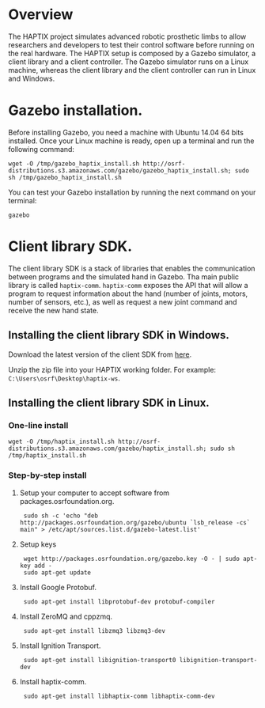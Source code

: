 # Overview

The HAPTIX project simulates advanced robotic prosthetic limbs to allow
researchers and developers to test their control software before running on the
real hardware. The HAPTIX setup is composed by a Gazebo simulator, a client
library and a client controller. The Gazebo simulator runs on a Linux machine,
whereas the client library and the client controller can run in Linux and
Windows.

# Gazebo installation.

Before installing Gazebo, you need a machine with Ubuntu 14.04 64 bits
installed. Once your Linux machine is ready, open up a terminal and run the
following command:

~~~
wget -O /tmp/gazebo_haptix_install.sh http://osrf-distributions.s3.amazonaws.com/gazebo/gazebo_haptix_install.sh; sudo sh /tmp/gazebo_haptix_install.sh
~~~

You can test your Gazebo installation by running the next command on your
terminal:

~~~
gazebo
~~~

# Client library SDK.

The client library SDK is a stack of libraries that enables the communication
between programs and the simulated hand in Gazebo. Tha main public library is
called `haptix-comm`. `haptix-comm` exposes the API that will allow a program to
request information about the hand (number of joints, motors, number of sensors,
etc.), as well as request a new joint command and receive the new hand state.

## Installing the client library SDK in Windows.

Download the latest version of the client SDK from [here](http://osrf-distributions.s3.amazonaws.com/haptix/hx_gz_sdk-0.1.0.zip).

Unzip the zip file into your HAPTIX working folder. For example: `C:\Users\osrf\Desktop\haptix-ws`.

## Installing the client library SDK in Linux.

###  One-line install

~~~
wget -O /tmp/haptix_install.sh http://osrf-distributions.s3.amazonaws.com/gazebo/haptix_install.sh; sudo sh /tmp/haptix_install.sh
~~~

### Step-by-step install

1. Setup your computer to accept software from packages.osrfoundation.org.

        sudo sh -c 'echo "deb http://packages.osrfoundation.org/gazebo/ubuntu `lsb_release -cs` main" > /etc/apt/sources.list.d/gazebo-latest.list'

1. Setup keys

        wget http://packages.osrfoundation.org/gazebo.key -O - | sudo apt-key add -
        sudo apt-get update

1. Install Google Protobuf.

        sudo apt-get install libprotobuf-dev protobuf-compiler

1. Install ZeroMQ and cppzmq.

        sudo apt-get install libzmq3 libzmq3-dev

1. Install Ignition Transport.

        sudo apt-get install libignition-transport0 libignition-transport-dev

1. Install haptix-comm.

        sudo apt-get install libhaptix-comm libhaptix-comm-dev